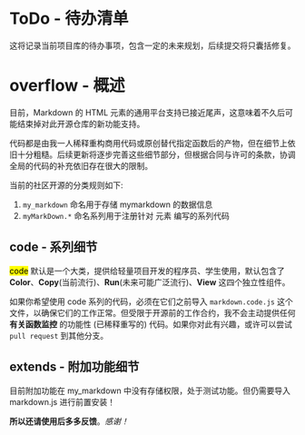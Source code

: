 # ToDo - 待办清单

这将记录当前项目库的待办事项，包含一定的未来规划，后续提交将只囊括修复。

#  overflow - 概述

目前，Markdown 的 HTML 元素的通用平台支持已接近尾声，这意味着不久后可能结束掉对此开源仓库的新功能支持。

代码都是由我一人稀释重构商用代码或原创替代指定函数后的产物，但在细节上依旧十分粗糙。后续更新将逐步完善这些细节部分，但根据合同与许可的条款，协调全局的代码的补充依旧存在很大的限制。


当前的社区开源的分类规则如下:

1. `my_markdown` 命名用于存储 mymarkdown 的数据信息
2. `myMarkDown.*` 命名系列用于注册针对 元素 编写的系列代码


##  code - 系列细节

<mark>code</mark> 默认是一个大类，提供给轻量项目开发的程序员、学生使用，默认包含了 **Color**、**Copy**(当前流行)、**Run**(未来可能广泛流行)、**View** 这四个独立性组件。

如果你希望使用 code 系列的代码，必须在它们之前导入 `markdown.code.js` 这个文件，以确保它们的工作正常。但受限于开源前的工作合约，我不会主动提供任何 **有关函数监控** 的功能性 (已稀释重写的) 代码。如果你对此有兴趣，或许可以尝试 `pull request` 到其他分支。 





##  extends - 附加功能细节

目前附加功能在 my_markdown 中没有存储权限，处于测试功能。但仍需要导入 markdown.js 进行前置安装！


**所以还请使用后多多反馈**。*感谢！*